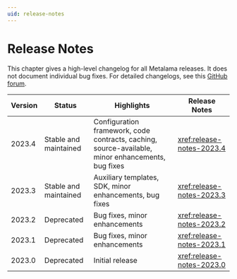 ```yaml
---
uid: release-notes
---
```


# Release Notes

This chapter gives a high-level changelog for all Metalama releases. It does not document individual bug fixes. For detailed changelogs, see this [GitHub forum](https://github.com/orgs/postsharp/discussions/categories/changelog).


| Version | Status                | Highlights                                                                                        | Release Notes               |
| ------- | --------------------- | ------------------------------------------------------------------------------------------------- | --------------------------- |
| 2023.4  | Stable and maintained | Configuration framework, code contracts, caching, source-available, minor enhancements, bug fixes | <xref:release-notes-2023.4> |
| 2023.3  | Stable and maintained | Auxiliary templates, SDK, minor enhancements, bug fixes                                           | <xref:release-notes-2023.3> |
| 2023.2  | Deprecated            | Bug fixes, minor enhancements                                                                     | <xref:release-notes-2023.2> |
| 2023.1  | Deprecated            | Bug fixes, minor enhancements                                                                     | <xref:release-notes-2023.1> |
| 2023.0  | Deprecated            | Initial release                                                                                   | <xref:release-notes-2023.0> |


